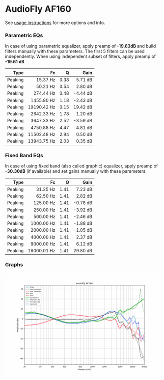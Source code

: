 # AudioFly AF160
See [usage instructions](https://github.com/jaakkopasanen/AutoEq#usage) for more options and info.

### Parametric EQs
In case of using parametric equalizer, apply preamp of **-19.63dB** and build filters manually
with these parameters. The first 5 filters can be used independently.
When using independent subset of filters, apply preamp of **-19.61 dB**.

| Type    | Fc          |    Q | Gain     |
|--------:|------------:|-----:|---------:|
| Peaking | 15.37 Hz    | 0.38 | 5.71 dB  |
| Peaking | 50.21 Hz    | 0.54 | 2.80 dB  |
| Peaking | 274.44 Hz   | 0.48 | -4.44 dB |
| Peaking | 1455.80 Hz  | 1.18 | -2.43 dB |
| Peaking | 19190.42 Hz | 0.15 | 19.42 dB |
| Peaking | 2642.33 Hz  | 1.78 | 1.20 dB  |
| Peaking | 3647.33 Hz  | 2.52 | -3.59 dB |
| Peaking | 4750.88 Hz  | 4.47 | 4.81 dB  |
| Peaking | 11502.48 Hz | 2.94 | 0.50 dB  |
| Peaking | 13943.75 Hz | 2.03 | 0.35 dB  |

### Fixed Band EQs
In case of using fixed band (also called graphic) equalizer, apply preamp of **-30.30dB**
(if available) and set gains manually with these parameters.

| Type    | Fc          |    Q | Gain     |
|--------:|------------:|-----:|---------:|
| Peaking | 31.25 Hz    | 1.41 | 7.23 dB  |
| Peaking | 62.50 Hz    | 1.41 | 2.82 dB  |
| Peaking | 125.00 Hz   | 1.41 | -0.78 dB |
| Peaking | 250.00 Hz   | 1.41 | -3.92 dB |
| Peaking | 500.00 Hz   | 1.41 | -2.46 dB |
| Peaking | 1000.00 Hz  | 1.41 | -1.88 dB |
| Peaking | 2000.00 Hz  | 1.41 | -1.05 dB |
| Peaking | 4000.00 Hz  | 1.41 | 2.37 dB  |
| Peaking | 8000.00 Hz  | 1.41 | 6.12 dB  |
| Peaking | 16000.01 Hz | 1.41 | 29.80 dB |

### Graphs
![](./AudioFly%20AF160.png)
